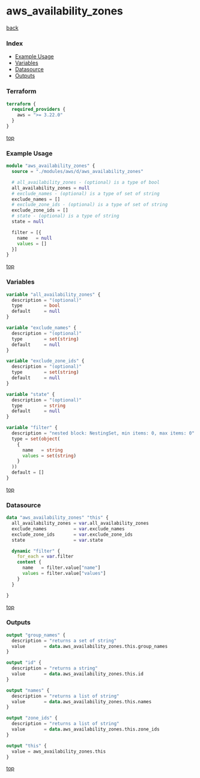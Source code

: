 # aws_availability_zones

[back](../aws.md)

### Index

- [Example Usage](#example-usage)
- [Variables](#variables)
- [Datasource](#datasource)
- [Outputs](#outputs)

### Terraform

```terraform
terraform {
  required_providers {
    aws = ">= 3.22.0"
  }
}
```

[top](#index)

### Example Usage

```terraform
module "aws_availability_zones" {
  source = "./modules/aws/d/aws_availability_zones"

  # all_availability_zones - (optional) is a type of bool
  all_availability_zones = null
  # exclude_names - (optional) is a type of set of string
  exclude_names = []
  # exclude_zone_ids - (optional) is a type of set of string
  exclude_zone_ids = []
  # state - (optional) is a type of string
  state = null

  filter = [{
    name   = null
    values = []
  }]
}
```

[top](#index)

### Variables

```terraform
variable "all_availability_zones" {
  description = "(optional)"
  type        = bool
  default     = null
}

variable "exclude_names" {
  description = "(optional)"
  type        = set(string)
  default     = null
}

variable "exclude_zone_ids" {
  description = "(optional)"
  type        = set(string)
  default     = null
}

variable "state" {
  description = "(optional)"
  type        = string
  default     = null
}

variable "filter" {
  description = "nested block: NestingSet, min items: 0, max items: 0"
  type = set(object(
    {
      name   = string
      values = set(string)
    }
  ))
  default = []
}
```

[top](#index)

### Datasource

```terraform
data "aws_availability_zones" "this" {
  all_availability_zones = var.all_availability_zones
  exclude_names          = var.exclude_names
  exclude_zone_ids       = var.exclude_zone_ids
  state                  = var.state

  dynamic "filter" {
    for_each = var.filter
    content {
      name   = filter.value["name"]
      values = filter.value["values"]
    }
  }

}
```

[top](#index)

### Outputs

```terraform
output "group_names" {
  description = "returns a set of string"
  value       = data.aws_availability_zones.this.group_names
}

output "id" {
  description = "returns a string"
  value       = data.aws_availability_zones.this.id
}

output "names" {
  description = "returns a list of string"
  value       = data.aws_availability_zones.this.names
}

output "zone_ids" {
  description = "returns a list of string"
  value       = data.aws_availability_zones.this.zone_ids
}

output "this" {
  value = aws_availability_zones.this
}
```

[top](#index)